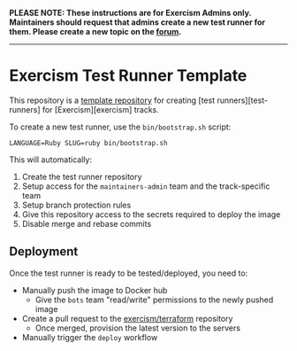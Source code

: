 **PLEASE NOTE: These instructions are for Exercism Admins only. Maintainers should request that admins create a new test runner for them. Please create a new topic on the [forum](https://forum.exercism.org).**

---

# Exercism Test Runner Template

This repository is a [template repository](https://help.github.com/en/github/creating-cloning-and-archiving-repositories/creating-a-template-repository) for creating [test runners][test-runners] for [Exercism][exercism] tracks.

To create a new test runner, use the `bin/bootstrap.sh` script:

```shell
LANGUAGE=Ruby SLUG=ruby bin/bootstrap.sh
```

This will automatically:

1. Create the test runner repository
1. Setup access for the `maintainers-admin` team and the track-specific team
1. Setup branch protection rules
1. Give this repository access to the secrets required to deploy the image
1. Disable merge and rebase commits

## Deployment

Once the test runner is ready to be tested/deployed, you need to:

- Manually push the image to Docker hub
  - Give the `bots` team "read/write" permissions to the newly pushed image
- Create a pull request to the [exercism/terraform][terraform] repository
  - Once merged, provision the latest version to the servers
- Manually trigger the `deploy` workflow

[terraform]: https://github.com/exercism/terraform/
